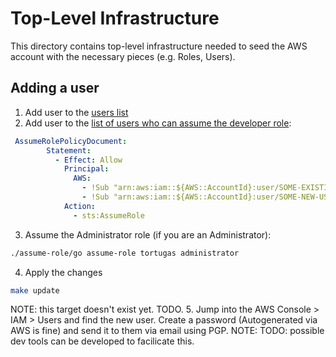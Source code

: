 # Top-Level Infrastructure
This directory contains top-level infrastructure needed to seed the AWS account with the necessary pieces (e.g. Roles, Users).

## Adding a user
1. Add user to the [users list](users.yaml)
2. Add user to the [list of users who can assume the developer role](developer-access.yaml):
```yaml
 AssumeRolePolicyDocument:
        Statement:
          - Effect: Allow
            Principal:
              AWS:
                - !Sub "arn:aws:iam::${AWS::AccountId}:user/SOME-EXISTING-USER"
                - !Sub "arn:aws:iam::${AWS::AccountId}:user/SOME-NEW-USER"
            Action:
              - sts:AssumeRole
```
3. Assume the Administrator role (if you are an Administrator):
```bash
./assume-role/go assume-role tortugas administrator
```
4. Apply the changes
```bash
make update
```
NOTE: this target doesn't exist yet. TODO.
5. Jump into the AWS Console > IAM > Users and find the new user. Create a password (Autogenerated via AWS is fine) and send it to them via email using PGP.
NOTE: TODO: possible dev tools can be developed to facilicate this.